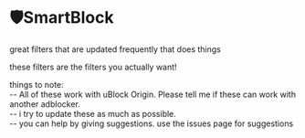 # 🛡️SmartBlock
great filters that are updated frequently that does things

these filters are the filters you actually want!

things to note:  
-- All of these work with uBlock Origin. Please tell me if these can work with another adblocker.  
-- i try to update these as much as possible.  
-- you can help by giving suggestions. use the issues page for suggestions  
